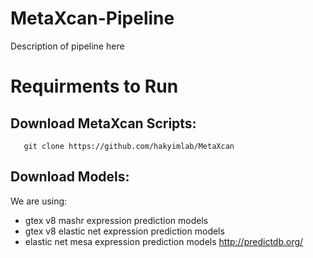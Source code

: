 # MetaXcan-Pipeline
Description of pipeline here

# Requirments to Run
## Download MetaXcan Scripts:
 
       git clone https://github.com/hakyimlab/MetaXcan
       
## Download Models:
We are using:
- gtex v8 mashr expression prediction models
- gtex v8 elastic net expression prediction models
- elastic net mesa expression prediction models
http://predictdb.org/

    
    

